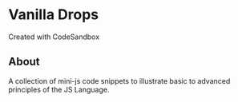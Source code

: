 # Vanilla Drops
Created with CodeSandbox

## About

A collection of mini-js code snippets to illustrate basic to advanced principles of the JS Language.
